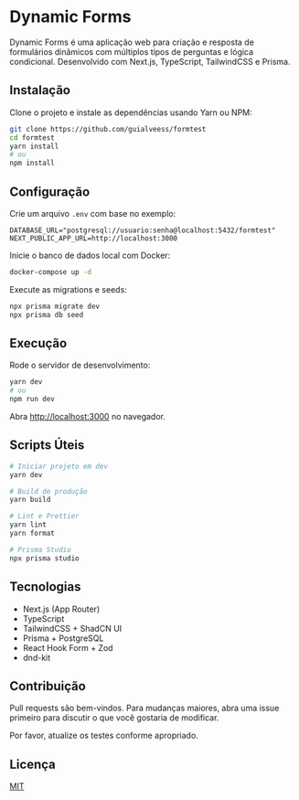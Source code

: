 # Dynamic Forms

Dynamic Forms é uma aplicação web para criação e resposta de formulários dinâmicos com múltiplos tipos de perguntas e lógica condicional. Desenvolvido com Next.js, TypeScript, TailwindCSS e Prisma.

## Instalação

Clone o projeto e instale as dependências usando Yarn ou NPM:

```bash
git clone https://github.com/guialveess/formtest
cd formtest
yarn install
# ou
npm install
```

## Configuração

Crie um arquivo `.env` com base no exemplo:

```env
DATABASE_URL="postgresql://usuario:senha@localhost:5432/formtest"
NEXT_PUBLIC_APP_URL=http://localhost:3000
```

Inicie o banco de dados local com Docker:

```bash
docker-compose up -d
```

Execute as migrations e seeds:

```bash
npx prisma migrate dev
npx prisma db seed
```

## Execução

Rode o servidor de desenvolvimento:

```bash
yarn dev
# ou
npm run dev
```

Abra [http://localhost:3000](http://localhost:3000) no navegador.

## Scripts Úteis

```bash
# Iniciar projeto em dev
yarn dev

# Build de produção
yarn build

# Lint e Prettier
yarn lint
yarn format

# Prisma Studio
npx prisma studio
```

## Tecnologias

- Next.js (App Router)
- TypeScript
- TailwindCSS + ShadCN UI
- Prisma + PostgreSQL
- React Hook Form + Zod
- dnd-kit

## Contribuição

Pull requests são bem-vindos. Para mudanças maiores, abra uma issue primeiro para discutir o que você gostaria de modificar.

Por favor, atualize os testes conforme apropriado.

## Licença

[MIT](https://choosealicense.com/licenses/mit/)
